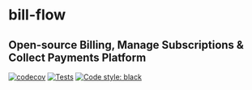 # bill-flow

## Open-source Billing, Manage Subscriptions & Collect Payments Platform

[![codecov](https://codecov.io/gh/raulodev/bill-flow/graph/badge.svg?token=76FS3T48LL)](https://codecov.io/gh/raulodev/bill-flow)
[![Tests](https://github.com/raulodev/bill-flow/actions/workflows/python-app.yml/badge.svg)](https://github.com/raulodev/bill-flow/actions/workflows/python-app.yml)
[![Code style: black](https://img.shields.io/badge/code%20style-black-000000.svg)](https://github.com/psf/black)



